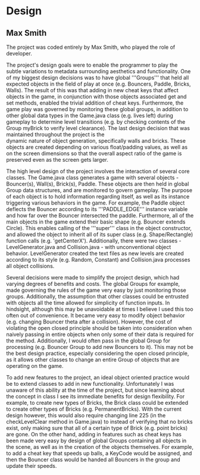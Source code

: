 # Design
## Max Smith

The project was coded entirely by Max Smith, who played the role of developer.

The project's design goals were to enable the programmer to play the subtle variations to 
metadata surrounding aesthetics and functionality. One of my biggest design decisions was
to have global '''Groups''' that held all expected objects in the field of play at once (e.g. 
Bouncers, Paddle, Bricks, Walls). The result of this was that adding in new cheat keys that
affect objects in the game, in conjunction with those objects associated get and set methods, 
enabled the trivial addition of cheat keys. Furthermore, the game play was governed by monitoring
these global groups, in addition to other global data types  in the Game.java class (e.g. lives left)
during gameplay to determine level transitions (e.g. by checking contents of the Group myBrick to
verify level clearance). The last design decision that was maintained throughout the project is the  
dynamic nature of object generation, specifically walls and bricks. These objects are created depending
on various float/padding values, as well as on the screen dimensions so that the overall  aspect ratio
of the game is preserved even as the screen gets larger.

The high level design of the project involves the interaction of several core classes. The Game.java
class generates a game with several objects - Bouncer(s), Wall(s), Brick(s), Paddle. These objects
are then held in global Group data structures, and are monitored to govern gameplay.  The purpose
of each object is to hold information  regarding itself, as well as its instance triggering various
behaviors in the game. For example, the Paddle object deflects the Bouncer according to its '''PADDLE_EDGE'''
instance variable and how far over the Bouncer intersected the paddle. Furthermore, all of the main objects
in the game extend their basic shape (e.g. Bouncer extends Circle). This enables calling of the '''super'''
class in the object constructor, and allowed the object to inherit all of its super class (e.g. Shape/Rectangle)
function calls (e.g. 'getCenterX'). Additionally, there were two classes - LevelGenerator.java and Collision.java - 
with unconventional object behavior. LevelGenerator created the text files as new levels are created according
to its style (e.g. Random, Constant) and Collision.java processes all object collisions.   

Several decisions were made to simplify the project design, which had varying degrees of benefits and costs.
The global Groups for example, made governing the rules of the game very easy by just monitoring those groups.
Additionally, the assumption that other classes could be entrusted with objects all the time allowed for simplicity
of function inputs. In hindsight, although this may be unavoidable at times I believe I used this too often out
of convenience. It became very easy to modify object behavior (e.g. changing Bouncer theta after a collision). 
However, the cost of violating the open closed principle should be taken into consideration when naively
passing in entire objects when only some of their data is required for the method. Additionally, I would often pass
in the global Group for processing (e.g. Bouncer Group to add new Bouncers to it). This may not be the best design 
practice, especially considering the open closed principle, as it allows other classes to change an entire Group
of objects that are operating on the game.

To add new features to the project, an ideal object oriented practice would be to extend classes to add in new
functionality. Unfortunately I was unaware of this ability at the time of the project, but since learning
about the concept in class I see its immediate benefits for design flexibility. For example, to create new types
of Bricks, the Brick class could be extended to create other types of Bricks (e.g. PermanentBricks). With the current
design however, this would also require changing line 225 (in the checkLevelClear method in Game.java)
to instead of verifying that no bricks exist, only making sure that all of a certain type of Brick (e.g. point
bricks) are gone. On the other hand, adding in features such as cheat keys has been made very easy
by design of global Groups containing all objects in the scene, as well as in the creation of the objects themselves.
For example, to add a cheat key that speeds up balls, a KeyCode would be assigned, and then the Bouncer class
would be handed all Bouncers in the group and update their speeds.